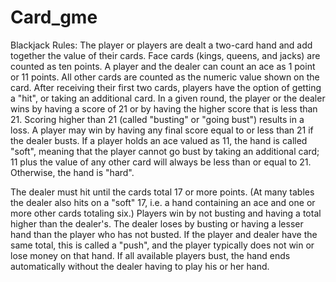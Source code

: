 # Card_gme
Blackjack
Rules:
The player or players are dealt a two-card hand and add together the
value of their cards. Face cards (kings, queens, and jacks) are counted
as ten points. A player and the dealer can count an ace as 1 point or 11
points. All other cards are counted as the numeric value shown
on the card. After receiving their first two cards, players have
the option of getting a "hit", or taking an additional card.
In a given round, the player or the dealer wins by having a score of 21
or by having the higher score that is less than 21. Scoring higher
than 21 (called "busting" or "going bust") results in a loss.
A player may win by having any final score equal to or less
than 21 if the dealer busts. If a player holds an ace valued as 11,
the hand is called "soft", meaning that the player cannot go bust by
taking an additional card; 11 plus the value of any other card will
always be less than or equal to 21. Otherwise, the hand is "hard".

The dealer must hit until the cards total 17 or more points.
(At many tables the dealer also hits on a "soft" 17, i.e.
a hand containing an ace and one or more other cards totaling six.)
Players win by not busting and having a total higher than the dealer's.
The dealer loses by busting or having a lesser hand than the player
who has not busted. If the player and dealer have the same total, this
is called a "push", and the player typically does not win or lose money
on that hand. If all available players bust, the hand ends automatically
without the dealer having to play his or her hand.
